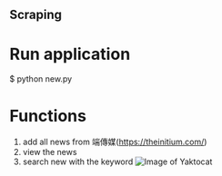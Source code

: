 ## Scraping
# Run application
$ python new.py
# Functions
1. add all news from 端傳媒(https://theinitium.com/)
2. view the news 
3. search new with the keyword
![Image of Yaktocat]()
